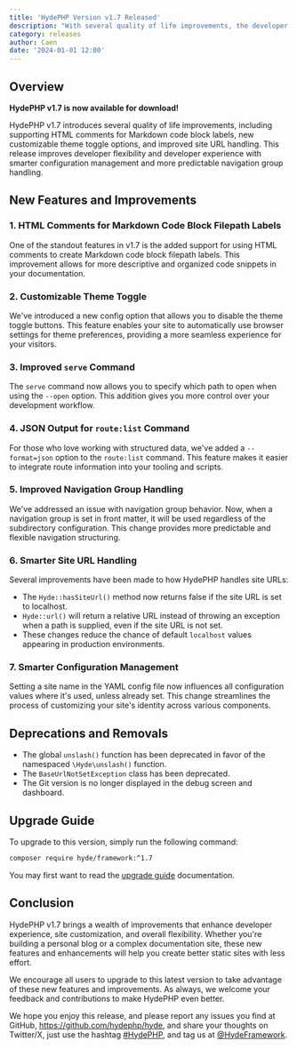 ```yaml
---
title: 'HydePHP Version v1.7 Released'
description: "With several quality of life improvements, the developer experience with HydePHP is even better."
category: releases
author: Caen
date: '2024-01-01 12:00'
---
```


## Overview

**HydePHP v1.7 is now available for download!**


HydePHP v1.7 introduces several quality of life improvements, including supporting HTML comments for Markdown code block labels, new customizable theme toggle options, and improved site URL handling. This release improves developer flexibility and developer experience with smarter configuration management and more predictable navigation group handling.

## New Features and Improvements

### 1. HTML Comments for Markdown Code Block Filepath Labels

One of the standout features in v1.7 is the added support for using HTML comments to create Markdown code block filepath labels. This improvement allows for more descriptive and organized code snippets in your documentation.

### 2. Customizable Theme Toggle

We've introduced a new config option that allows you to disable the theme toggle buttons. This feature enables your site to automatically use browser settings for theme preferences, providing a more seamless experience for your visitors.

### 3. Improved `serve` Command

The `serve` command now allows you to specify which path to open when using the `--open` option. This addition gives you more control over your development workflow.

### 4. JSON Output for `route:list` Command

For those who love working with structured data, we've added a `--format=json` option to the `route:list` command. This feature makes it easier to integrate route information into your tooling and scripts.

### 5. Improved Navigation Group Handling

We've addressed an issue with navigation group behavior. Now, when a navigation group is set in front matter, it will be used regardless of the subdirectory configuration. This change provides more predictable and flexible navigation structuring.

### 6. Smarter Site URL Handling

Several improvements have been made to how HydePHP handles site URLs:

- The `Hyde::hasSiteUrl()` method now returns false if the site URL is set to localhost.
- `Hyde::url()` will return a relative URL instead of throwing an exception when a path is supplied, even if the site URL is not set.
- These changes reduce the chance of default `localhost` values appearing in production environments.

### 7. Smarter Configuration Management

Setting a site name in the YAML config file now influences all configuration values where it's used, unless already set. This change streamlines the process of customizing your site's identity across various components.

## Deprecations and Removals

- The global `unslash()` function has been deprecated in favor of the namespaced `\Hyde\unslash()` function.
- The `BaseUrlNotSetException` class has been deprecated.
- The Git version is no longer displayed in the debug screen and dashboard.

## Upgrade Guide

To upgrade to this version, simply run the following command:

```bash
composer require hyde/framework:^1.7
```

You may first want to read the [upgrade guide](https://hydephp.com/docs/1.x/updating-hyde) documentation.

## Conclusion


HydePHP v1.7 brings a wealth of improvements that enhance developer experience, site customization, and overall flexibility. Whether you're building a personal blog or a complex documentation site, these new features and enhancements will help you create better static sites with less effort.

We encourage all users to upgrade to this latest version to take advantage of these new features and improvements. As always, we welcome your feedback and contributions to make HydePHP even better.


We hope you enjoy this release, and please report any issues you find at GitHub, https://github.com/hydephp/hyde,
and share your thoughts on Twitter/X, just use the hashtag [#HydePHP](https://twitter.com/search?q=%23HydePHP),
and tag us at [@HydeFramework](https://twitter.com/HydeFramework).
